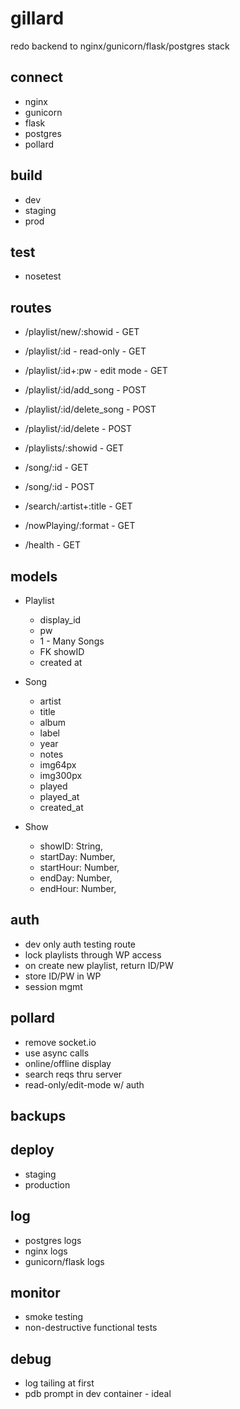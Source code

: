 # gillard
redo backend to nginx/gunicorn/flask/postgres stack

## connect
- nginx
- gunicorn
- flask
- postgres
- pollard

## build
- dev
- staging
- prod

## test
- nosetest

## routes
- /playlist/new/:showid - GET
- /playlist/:id - read-only - GET
- /playlist/:id+:pw - edit mode - GET
- /playlist/:id/add_song - POST
- /playlist/:id/delete_song - POST
- /playlist/:id/delete - POST

- /playlists/:showid - GET

- /song/:id - GET
- /song/:id - POST

- /search/:artist+:title - GET
- /nowPlaying/:format - GET
- /health - GET


## models
- Playlist
  - display_id
  - pw
  - 1 - Many Songs
  - FK showID
  - created at

- Song
  - artist
  - title
  - album
  - label
  - year
  - notes
  - img64px
  - img300px
  - played
  - played_at
  - created_at

- Show
  - showID: String,
  - startDay: Number,
  - startHour: Number,
  - endDay: Number,
  - endHour: Number,


## auth
- dev only auth testing route
- lock playlists through WP access
- on create new playlist, return ID/PW
- store ID/PW in WP
- session mgmt


## pollard
- remove socket.io
- use async calls
- online/offline display
- search reqs thru server
- read-only/edit-mode w/ auth

## backups

## deploy
- staging
- production

## log
- postgres logs
- nginx logs
- gunicorn/flask logs

## monitor
- smoke testing
- non-destructive functional tests

## debug
- log tailing at first
- pdb prompt in dev container - ideal
